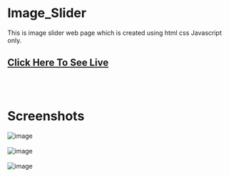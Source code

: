 # Image_Slider
This is image slider web page which is created using html css Javascript only.
## [Click Here To See Live](https://munnakumar27.github.io/Image_Slider/)
<br/><br/>
# Screenshots 
![image](https://user-images.githubusercontent.com/96313339/171632419-1146dc65-4302-489f-84f0-098b50c57bb7.png)
<br/><br/>
![image](https://user-images.githubusercontent.com/96313339/171632833-b5ddfc26-9fae-4a5a-b4e1-62d8504e659c.png)
<br/><br/>
![image](https://user-images.githubusercontent.com/96313339/175221142-104444f3-bca4-4cd2-9e8d-74470f7ee987.png)
